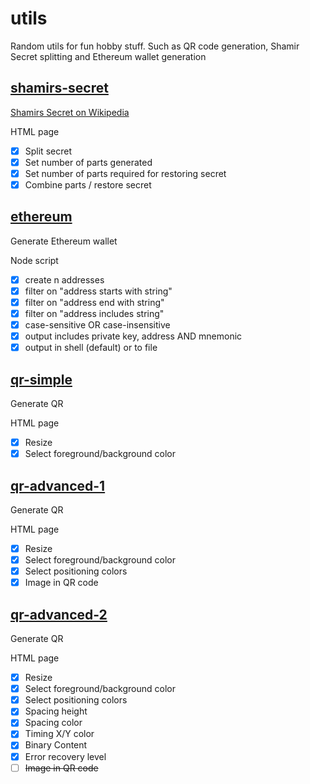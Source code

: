 # utils
Random utils for fun hobby stuff. Such as QR code generation, Shamir Secret splitting and Ethereum wallet generation

## [shamirs-secret](https://github.com/peferb/utils/tree/main/shamirs-secret)
[Shamirs Secret on Wikipedia](https://en.wikipedia.org/wiki/Shamir%27s_secret_sharing)

HTML page
- [X] Split secret
- [X] Set number of parts generated 
- [X] Set number of parts required for restoring secret 
- [X] Combine parts / restore secret

## [ethereum](https://github.com/peferb/utils/tree/main/ethereum)
Generate Ethereum wallet

Node script 
- [X] create n addresses
- [X] filter on "address starts with string"
- [X] filter on "address end with string"
- [X] filter on "address includes string"
- [X] case-sensitive OR case-insensitive 
- [X] output includes private key, address AND mnemonic 
- [X] output in shell (default) or to file 

## [qr-simple](https://github.com/peferb/utils/tree/main/qr-simple)
Generate QR

HTML page
- [X] Resize
- [X] Select foreground/background color

## [qr-advanced-1](https://github.com/peferb/utils/tree/main/qr-advanced-1)
Generate QR

HTML page
- [X] Resize
- [X] Select foreground/background color
- [X] Select positioning colors
- [X] Image in QR code

## [qr-advanced-2](https://github.com/peferb/utils/tree/main/qr-advanced-2)
Generate QR

HTML page
- [X] Resize
- [X] Select foreground/background color
- [X] Select positioning colors
- [X] Spacing height
- [X] Spacing color
- [X] Timing X/Y color
- [X] Binary Content
- [X] Error recovery level
- [ ] 	~~Image in QR code~~
